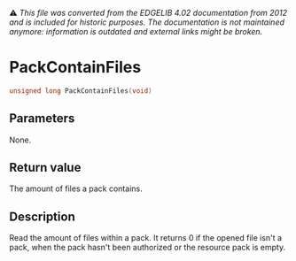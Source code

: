 :warning: _This file was converted from the EDGELIB 4.02 documentation from 2012 and is included for historic purposes. The documentation is not maintained anymore: information is outdated and external links might be broken._

# PackContainFiles


```c++
unsigned long PackContainFiles(void)
```

## Parameters
None.

## Return value
The amount of files a pack contains.

## Description
Read the amount of files within a pack. It returns 0 if the opened file isn't a pack, when the pack hasn't been authorized or the resource pack is empty.

